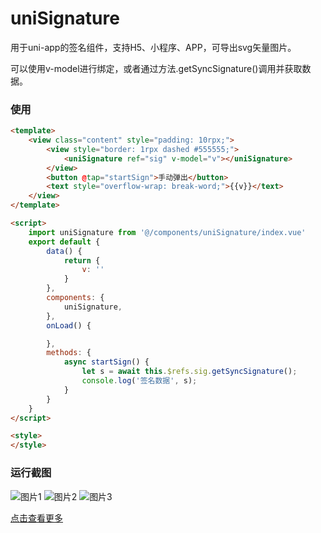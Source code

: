 # uniSignature
用于uni-app的签名组件，支持H5、小程序、APP，可导出svg矢量图片。

可以使用v-model进行绑定，或者通过方法.getSyncSignature()调用并获取数据。

### 使用
```html
<template>
	<view class="content" style="padding: 10rpx;">
		<view style="border: 1rpx dashed #555555;">
			<uniSignature ref="sig" v-model="v"></uniSignature>
		</view>
		<button @tap="startSign">手动弹出</button>
		<text style="overflow-wrap: break-word;">{{v}}</text>
	</view>
</template>

<script>
	import uniSignature from '@/components/uniSignature/index.vue'
	export default {
		data() {
			return {
				v: ''
			}
		},
		components: {
			uniSignature,
		},
		onLoad() {

		},
		methods: {
			async startSign() {
				let s = await this.$refs.sig.getSyncSignature();
				console.log('签名数据', s);
			}
		}
	}
</script>

<style>
</style>

```


### 运行截图

![图片1](https://ishop-static-qn.inruan.com/Fqz4jBDVJEq5L3rNQ9BQnt7qxU6W.png)
![图片2](https://ishop-static-qn.inruan.com/Fi23tBj4E4TZfd8JxIKVBasUUoes.png)
![图片3](https://ishop-static-qn.inruan.com/Fqb3o3dG_Zpv063CPow97AiWeT90.png)


[点击查看更多](https://github.com/sintrb/uniSignature)
